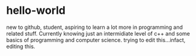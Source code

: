 # hello-world
new to github, student, aspiring to learn a lot more in programming and related stuff. Currently knowing just an intermidiate level of c++ and some basics of programming and computer science.
trying to edit this...infact, editing this.
